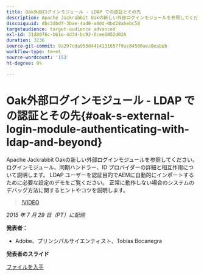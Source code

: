 ```yaml
---
title: Oak外部ログインモジュール - LDAP での認証とその先
description: Apache Jackrabbit Oakの新しい外部ログインモジュールを参照してください。 ログインモジュール、同期ハンドラー、ID プロバイダーの詳細と相互作用について説明します。 LDAP ユーザーを認証目的でAEMに自動的にインポートするために必要な設定のデモをご覧ください。 正常に動作しない場合のシステムのデバッグ方法に関するヒントやコツを説明します。
discoiquuid: dbc3dbdf-3bae-4ad8-a4dd-0bd28abebc58
targetaudience: target-audience advanced
exl-id: 31d8076c-b61e-4d3d-bc92-0cee1852d026
duration: 3236
source-git-commit: 9a297cda953d4414131657f9ac84580aea0eabeb
workflow-type: tm+mt
source-wordcount: '153'
ht-degree: 0%

---
```


# Oak外部ログインモジュール - LDAP での認証とその先{#oak-s-external-login-module-authenticating-with-ldap-and-beyond}

Apache Jackrabbit Oakの新しい外部ログインモジュールを参照してください。 ログインモジュール、同期ハンドラー、ID プロバイダーの詳細と相互作用について説明します。 LDAP ユーザーを認証目的でAEMに自動的にインポートするために必要な設定のデモをご覧ください。 正常に動作しない場合のシステムのデバッグ方法に関するヒントやコツを説明します。

>[!VIDEO](https://video.tv.adobe.com/v/19382/?quality=9)

*2015 年 7 月 29 日（PT）に配信*

**発表者：**

* Adobe、プリンシパルサイエンティスト、Tobias Bocanegra

**発表者のスライド**

[ファイルを入手](assets/oak-ldap-cqgems.pdf)
<!--
[Get back to the Overview](https://helpx.adobe.com/experience-manager/kt/eseminars/gems/aem-index.html)
-->
